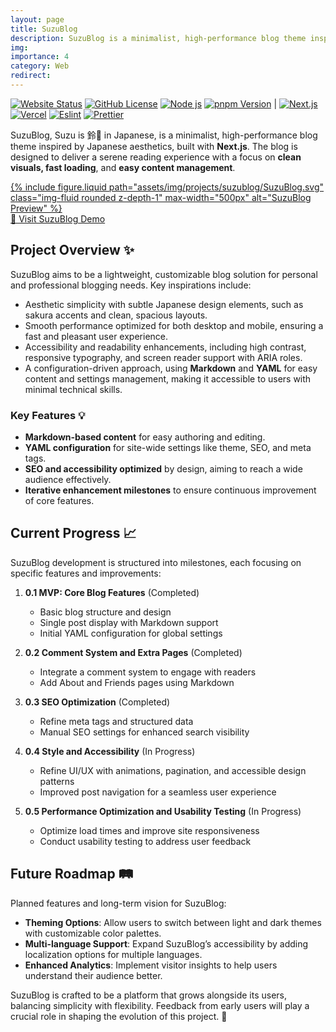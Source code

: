 ```yaml
---
layout: page
title: SuzuBlog
description: SuzuBlog is a minimalist, high-performance blog theme inspired by Japanese aesthetics, built with Next.js.
img:
importance: 4
category: Web
redirect:
---
```


[![Website Status][website-badge]][website]
[![GitHub License][license-badge]][license-link]
[![Node js][node-badge]][node-link]
[![pnpm Version][pnpm-badge]][pnpm-link] |
[![Next.js][nextjs-badge]][nextjs-link]
[![Vercel][vercel-badge]][vercel-link]
[![Eslint][eslint-badge]][eslint-link]
[![Prettier][prettier-badge]][prettier-link]

SuzuBlog, Suzu is 鈴🎐 in Japanese, is a minimalist, high-performance blog theme inspired by Japanese aesthetics, built with **Next.js**. The blog is designed to deliver a serene reading experience with a focus on **clean visuals, fast loading**, and **easy content management**.

<div class="row mt-3 d-flex justify-content-center">
    <div class="col-sm mt-3 mt-md-0 text-center">
        <a href="https://www.github.com/ZL-Asica/SuzuBlog" target="_blank" alt="SuzuBlog GitHub Repository" rel="noopener noreferrer">
            {% include figure.liquid path="assets/img/projects/suzublog/SuzuBlog.svg" class="img-fluid rounded z-depth-1" max-width="500px" alt="SuzuBlog Preview" %}
         </a>
    </div>
</div>
<div class="caption">
<a href="https://suzu.zla.app/" target="_blank" alt="Live Demo of SuzuBlog" rel="noopener noreferrer">🌸 Visit SuzuBlog Demo</a>
</div>

## Project Overview ✨

SuzuBlog aims to be a lightweight, customizable blog solution for personal and professional blogging needs. Key inspirations include:

- Aesthetic simplicity with subtle Japanese design elements, such as sakura accents and clean, spacious layouts.
- Smooth performance optimized for both desktop and mobile, ensuring a fast and pleasant user experience.
- Accessibility and readability enhancements, including high contrast, responsive typography, and screen reader support with ARIA roles.
- A configuration-driven approach, using **Markdown** and **YAML** for easy content and settings management, making it accessible to users with minimal technical skills.

### Key Features 💡

- **Markdown-based content** for easy authoring and editing.
- **YAML configuration** for site-wide settings like theme, SEO, and meta tags.
- **SEO and accessibility optimized** by design, aiming to reach a wide audience effectively.
- **Iterative enhancement milestones** to ensure continuous improvement of core features.

## Current Progress 📈

SuzuBlog development is structured into milestones, each focusing on specific features and improvements:

1. **0.1 MVP: Core Blog Features** (Completed)

   - Basic blog structure and design
   - Single post display with Markdown support
   - Initial YAML configuration for global settings

2. **0.2 Comment System and Extra Pages** (Completed)

   - Integrate a comment system to engage with readers
   - Add About and Friends pages using Markdown

3. **0.3 SEO Optimization** (Completed)

   - Refine meta tags and structured data
   - Manual SEO settings for enhanced search visibility

4. **0.4 Style and Accessibility** (In Progress)

   - Refine UI/UX with animations, pagination, and accessible design patterns
   - Improved post navigation for a seamless user experience

5. **0.5 Performance Optimization and Usability Testing** (In Progress)
   - Optimize load times and improve site responsiveness
   - Conduct usability testing to address user feedback

## Future Roadmap 🛤️

Planned features and long-term vision for SuzuBlog:

- **Theming Options**: Allow users to switch between light and dark themes with customizable color palettes.
- **Multi-language Support**: Expand SuzuBlog’s accessibility by adding localization options for multiple languages.
- **Enhanced Analytics**: Implement visitor insights to help users understand their audience better.

SuzuBlog is crafted to be a platform that grows alongside its users, balancing simplicity with flexibility. Feedback from early users will play a crucial role in shaping the evolution of this project. 🌸

[eslint-badge]: https://img.shields.io/badge/eslint-4B32C3?logo=eslint&logoColor=white
[eslint-link]: https://www.npmjs.com/package/eslint-config-zl-asica
[license-badge]: https://img.shields.io/github/license/ZL-Asica/SuzuBlog
[license-link]: https://github.com/ZL-Asica/eslint-config/blob/main/LICENSE
[nextjs-badge]: https://img.shields.io/badge/Next.js-black?logo=next.js&logoColor=white
[nextjs-link]: https://nextjs.org
[node-badge]: https://img.shields.io/badge/node%3E=18.18-339933?logo=node.js&logoColor=white
[node-link]: https://nodejs.org/
[pnpm-badge]: https://img.shields.io/github/package-json/packageManager/ZL-Asica/SuzuBlog?label=&logo=pnpm&logoColor=fff&color=F69220
[pnpm-link]: https://pnpm.io/
[prettier-badge]: https://img.shields.io/badge/Prettier-F7B93E?logo=Prettier&logoColor=white
[prettier-link]: https://www.npmjs.com/package/@zl-asica/prettier-config
[vercel-badge]: https://img.shields.io/badge/Vercel-%23000000.svg?logo=vercel&logoColor=white
[vercel-link]: https://vercel.com/
[website]: https://suzu.zla.app/
[website-badge]: https://img.shields.io/website-up-down-green-red/https/suzu.zla.app.svg?label=website&style=flat-square
